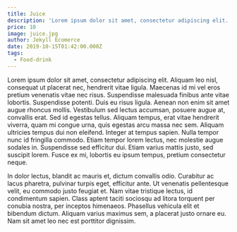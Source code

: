 ```yaml
---
title: Juice
description: 'Lorem ipsum dolor sit amet, consectetur adipiscing elit. Aliquam leo nisl, consequat ut placerat nec, hendrerit vitae ligula.'
price: 10
image: juice.jpg
author: Jekyll Ecomerce
date: 2019-10-15T01:42:00.000Z
tags:
  - Food-drink
---
```


Lorem ipsum dolor sit amet, consectetur adipiscing elit. Aliquam leo nisl, consequat ut placerat nec, hendrerit vitae ligula. Maecenas id mi vel eros pretium venenatis vitae nec risus. Suspendisse malesuada finibus ante vitae lobortis. Suspendisse potenti. Duis eu risus ligula. Aenean non enim sit amet augue rhoncus mollis. Vestibulum sed lectus accumsan, posuere augue at, convallis erat. Sed id egestas tellus. Aliquam tempus, erat vitae hendrerit viverra, quam mi congue urna, quis egestas arcu massa nec sem. Aliquam ultricies tempus dui non eleifend. Integer at tempus sapien. Nulla tempor nunc id fringilla commodo. Etiam tempor lorem lectus, nec molestie augue sodales in. Suspendisse sed efficitur dui. Etiam varius mattis justo, sed suscipit lorem. Fusce ex mi, lobortis eu ipsum tempus, pretium consectetur neque.

In dolor lectus, blandit ac mauris et, dictum convallis odio. Curabitur ac lacus pharetra, pulvinar turpis eget, efficitur ante. Ut venenatis pellentesque velit, eu commodo justo feugiat et. Nam vitae tristique lectus, id condimentum sapien. Class aptent taciti sociosqu ad litora torquent per conubia nostra, per inceptos himenaeos. Phasellus vehicula elit et bibendum dictum. Aliquam varius maximus sem, a placerat justo ornare eu. Nam sit amet leo nec est porttitor dignissim.